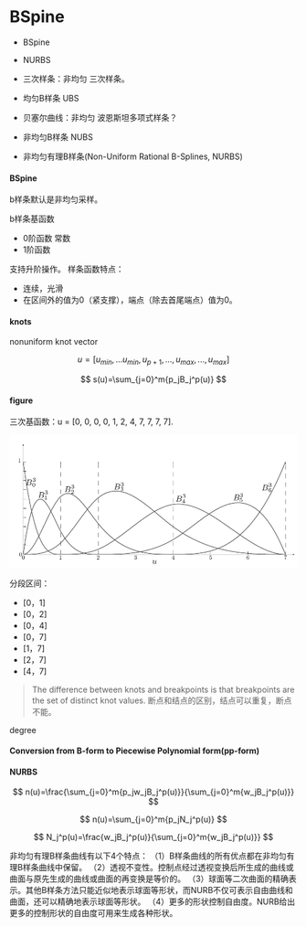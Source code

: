 # BSpine

- BSpine
- NURBS

- 三次样条：非均匀 三次样条。
- 均匀B样条 UBS
- 贝塞尔曲线：非均匀 波恩斯坦多项式样条？
- 非均匀B样条 NUBS
- 非均匀有理B样条(Non-Uniform Rational B-Splines, NURBS)


#### BSpine
b样条默认是非均匀采样。

b样条基函数
- 0阶函数  常数
- 1阶函数

支持升阶操作。
样条函数特点：
- 连续，光滑
- 在区间外的值为0（紧支撑），端点（除去首尾端点）值为0。


#### knots
nonuniform knot vector

$$
u = [u_{min},...u_{min}, u_{p+1}, ...,u_{max},...,u_{max}]
$$

$$
s(u)=\sum_{j=0}^m{p_jB_j^p(u)}
$$

#### figure
三次基函数：u = [0, 0, 0, 0, 1, 2, 4, 7, 7, 7, 7].


![1](1665558255654.png)

分段区间：
- [0，1]
- [0，2]
- [0，4]
- [0，7]
- [1，7]
- [2，7]
- [4，7]

> The difference between knots and breakpoints is that breakpoints are the set of distinct knot values.
断点和结点的区别，结点可以重复，断点不能。

degree

#### Conversion from B-form to Piecewise Polynomial form(pp-form)


#### NURBS


$$
n(u)=\frac{\sum_{j=0}^m{p_jw_jB_j^p(u)}}{\sum_{j=0}^m{w_jB_j^p(u)}}
$$


$$
n(u)=\sum_{j=0}^m{p_jN_j^p(u)}
$$

$$
N_j^p(u)=\frac{w_jB_j^p(u)}{\sum_{j=0}^m{w_jB_j^p(u)}}
$$


非均匀有理B样条曲线有以下4个特点：
（1）B样条曲线的所有优点都在非均匀有理B样条曲线中保留。
（2）透视不变性。控制点经过透视变换后所生成的曲线或曲面与原先生成的曲线或曲面的再变换是等价的。
（3）球面等二次曲面的精确表示。其他B样条方法只能近似地表示球面等形状，而NURB不仅可表示自由曲线和曲面，还可以精确地表示球面等形状。
（4）更多的形状控制自由度。NURB给出更多的控制形状的自由度可用来生成各种形状。